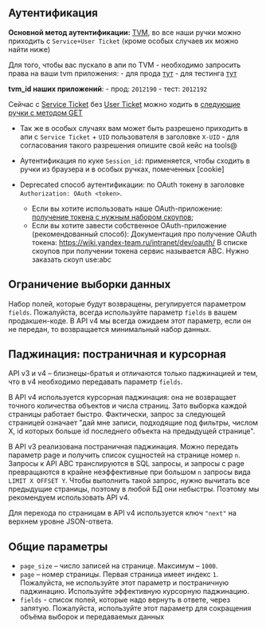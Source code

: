 ## Аутентификация
**Основной метод аутентификации:** [TVM](https://wiki.yandex-team.ru/passport/tvm2), во все наши ручки можно приходить с ``Service+User Ticket``
(кроме особых случаев их можно найти ниже)

Для того, чтобы вас пускало в апи по TVM - необходимо запросить права на ваши tvm приложения:
    - для прода [тут](https://nda.ya.ru/t/c4pe8ONw4KXkL8)
    - для тестинга [тут](https://nda.ya.ru/t/XCeJP-zy4KXkdB)

**tvm_id наших приложений**:
    - прод: ``2012190``
    - тест: ``2012192``

Сейчас c [Service Ticket](https://wiki.yandex-team.ru/passport/tvm2/stbrief/) без [User Ticket](https://wiki.yandex-team.ru/passport/tvm2/user-ticket/)
можно ходить в [следующие ручки с методом GET](https://wiki.yandex-team.ru/intranet/abc/docs/api/#authentication)

* Так же в особых случаях вам может быть разрешено приходить в апи с ``Service Ticket`` + ``UID`` пользователя
в заголовке ``X-UID`` - для согласования такого разрешения опишите свой кейс на tools@

* Аутентификация по куке ``Session_id``: применяется, чтобы сходить в ручки из браузера и в особых ручках,
помеченных [cookie]

* Deprecated способ аутентификации: по OAuth токену в заголовке ``Authorization: OAuth <token>``.
    - Если вы хотите использовать наше OAuth-приложение:
    [получение токена с нужным набором скоупов](https://oauth.yandex-team.ru/authorize?response_type=token&client_id=23db397a10ae4fbcb1a7ab5896dc00f6);
    - Если вы хотите завести собственное OAuth-приложение (рекомендованный способ):
Документация про получение OAuth токена: https://wiki.yandex-team.ru/intranet/dev/oauth/
В списке скоупов при получении токена сервис называется ABC. Нужно заказать скоуп use:abc


## Ограничение выборки данных
Набор полей, которые будут возвращены, регулируется параметром ``fields``. Пожалуйста, всегда используйте параметр ``fields``
в вашем продакшен-коде.
В API v4 мы всегда ожидаем этот параметр, если он не передан, то возвращается минимальный набор данных.


## Паджинация: постраничная и курсорная
API v3 и v4 – близнецы-братья и отличаются только паджинацией и тем, что в v4 необходимо передавать параметр ``fields``.

В API v4 используется курсорная паджинация: она не возвращает точного количества объектов и числа страниц.
Зато выборка каждой страницы работает быстро. Фактически, запрос за следующей страницей означает
"дай мне записи, подходящие под фильтры, числом X, id которых больше id последнего объекта на предыдущей странице".

В API v3 реализована постраничная паджинация. Можно передать параметр page и получить список сущностей на странице
номер ``n``. Запросы к API ABC транслируются в SQL запросы, и запросы с page превращаются в крайне неэффективные
при большом ``n`` запросы вида ``LIMIT X OFFSET Y``. Чтобы выполнить такой запрос, нужно вычитать все предыдущие страницы,
поэтому в любой БД они небыстры. Поэтому мы рекомендуем использовать API v4.

Для перехода по страницам в API v4 используется ключ ``"next"`` на верхнем уровне JSON-ответа.

## Общие параметры
* ``page_size`` – число записей на странице. Максимум – ``1000``.
* ``page`` – номер страницы. Первая страница имеет индекс ``1``.
Пожалуйста, не используйте этот параметр и постраничную паджинацию.
Используйте эффективную курсорную паджинацию.
* ``fields`` - список полей, которые надо вернуть в ответе, через запятую.
Пожалуйста, используйте этот параметр для сокращения объёма выборок и передаваемых данных
